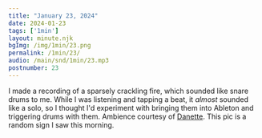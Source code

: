 ```yaml
---
title: "January 23, 2024"
date: 2024-01-23
tags: ['1min']
layout: minute.njk
bgImg: /img/1min/23.png
permalink: /1min/23/
audio: /main/snd/1min/23.mp3
postnumber: 23
---
```



I made a recording of a sparsely crackling fire, which sounded like snare drums to me. While I was listening and tapping a beat, it *almost* sounded like a solo, so I thought I'd experiment with bringing them into Ableton and triggering drums with them.  Ambience courtesy of [Danette](https://www.danettedavis.com/). This pic is a random sign I saw this morning. 




